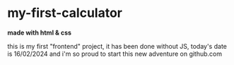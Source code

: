 # my-first-calculator

**made with html & css**

this is my first "frontend" project, it has been done without JS, today's date is 16/02/2024 and i'm so proud to start this new adventure on github.com



